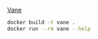 <a href="https://github.com/delvelabs/vane">Vane</a>

```bash
docker build -t vane .
docker run --rm vane --help
```